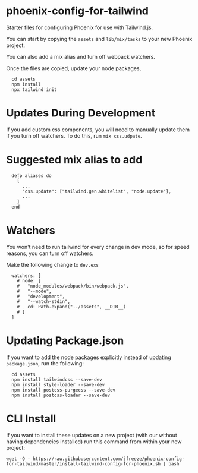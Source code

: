# phoenix-config-for-tailwind

Starter files for configuring Phoenix for use with Tailwind.js.

You can start by copying the `assets` and `lib/mix/tasks` to your new Phoenix project.

You can also add a mix alias and turn off webpack watchers.

Once the files are copied, update your node packages,
```
  cd assets
  npm install
  npx tailwind init
```

# Updates During Development

If you add custom css components, you will need to manually update them if you turn off watchers. To do this, run `mix css.udpate`.

# Suggested mix alias to add
```  
  defp aliases do
    [
      ...
      "css.update": ["tailwind.gen.whitelist", "node.update"],
      ...
    ]
  end
```

# Watchers
You won't need to run tailwind for every change in dev mode, so for speed reasons, you can turn off watchers.

Make the following change to `dev.exs`
```
  watchers: [
    # node: [
    #   "node_modules/webpack/bin/webpack.js",
    #   "--mode",
    #   "development",
    #   "--watch-stdin",
    #   cd: Path.expand("../assets", __DIR__)
    # ]
  ]
```

# Updating Package.json 

If you want to add the node packages explicitly instead of updating `package.json`, run the following:

```
  cd assets
  npm install tailwindcss --save-dev
  npm install style-loader --save-dev
  npm install postcss-purgecss --save-dev
  npm install postcss-loader --save-dev
```

# CLI Install

If you want to install these updates on a new project (with our without having dependencies installed) run this command from within your new project:

```
wget -O - https://raw.githubusercontent.com/jfreeze/phoenix-config-for-tailwind/master/install-tailwind-config-for-phoenix.sh | bash
```
